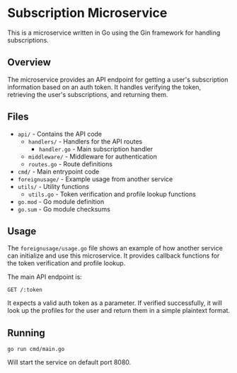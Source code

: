 # Subscription Microservice

This is a microservice written in Go using the Gin framework for handling subscriptions.

## Overview

The microservice provides an API endpoint for getting a user's subscription information based on an auth token. It handles verifying the token, retrieving the user's subscriptions, and returning them.

## Files

- `api/` - Contains the API code
  - `handlers/` - Handlers for the API routes
    - `handler.go` - Main subscription handler
  - `middleware/` - Middleware for authentication
  - `routes.go` - Route definitions
- `cmd/` - Main entrypoint code
- `foreignusage/` - Example usage from another service 
- `utils/` - Utility functions
  - `utils.go` - Token verification and profile lookup functions
- `go.mod` - Go module definition
- `go.sum` - Go module checksums

## Usage

The `foreignusage/usage.go` file shows an example of how another service can initialize and use this microservice. It provides callback functions for the token verification and profile lookup.

The main API endpoint is:

```
GET /:token
```

It expects a valid auth token as a parameter. If verified successfully, it will look up the profiles for the user and return them in a simple plaintext format.

## Running

```
go run cmd/main.go
```

Will start the service on default port 8080.